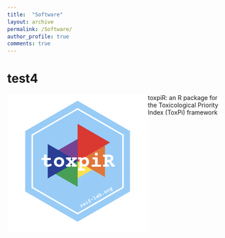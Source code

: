 ```yaml
---
title:  "Software"
layout: archive
permalink: /Software/
author_profile: true
comments: true
---
```

# test4
<img align="left" src="assets/images/toxpiR_logo.JPG" style="display: block; margin: auto;" />
toxpiR: an R package for the Toxicological Priority Index (ToxPi) framework